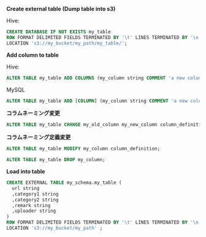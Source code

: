 
**Create external table (Dump table into s3)**

Hive:

```sql
CREATE DATABASE IF NOT EXISTS my_table
ROW FORMAT DELIMITED FIELDS TERMINATED BY '\t' LINES TERMINATED BY '\n'
LOCATION 's3://my_bucket/my_path/my_table/';
```



**Add column to table**

Hive:

```sql
ALTER TABLE my_table ADD COLUMNS (my_column string COMMENT 'a new column');
```

MySQL

```sql
ALTER TABLE my_table ADD [COLUMN] (my_column string COMMENT 'a new column');
```



**コラムネーミング変更**

```sql
ALTER TABLE my_table CHANGE my_old_column my_new_column column_definition;
```

**コラムネーミング定義変更**

```sql
ALTER TABLE my_table MODIFY my_column column_definition;
```

```sql
ALTER TABLE my_table DROP my_column;
```


**Load into table**

```sql
CREATE EXTERNAL TABLE my_schema.my_table (
  url string
  ,category1 string
  ,category2 string
  ,remark string
  ,uploader string
)
ROW FORMAT DELIMITED FIELDS TERMINATED BY '\t' LINES TERMINATED BY '\n'
LOCATION 's3://my_bucket/my_path' ;
```

